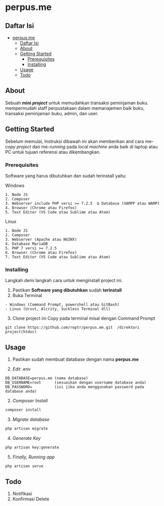 # perpus.me

## Daftar Isi

- [perpus.me](#perpusme)
  - [Daftar Isi](#daftar-isi)
  - [About <a name = "about"></a>](#about-)
  - [Getting Started <a name = "getting_started"></a>](#getting-started-)
    - [Prerequisites](#prerequisites)
    - [Installing](#installing)
  - [Usage <a name = "usage"></a>](#usage-)
  - [Todo <a name = "todo"></a>](#todo-)

## About <a name = "about"></a>
Sebuah **mini *project*** untuk memudahkan transaksi peminjaman buku. mempermudah staff perpustakaan dalam memanajemen baik buku, transaksi peminjaman buku, admin, dan user.

## Getting Started <a name = "getting_started"></a>
Sebelum memulai, Instruksi dibawah ini akan memberikan and cara me-*copy* *project* dan me-*running* pada *local machine* anda baik di laptop atau PC untuk tujuan referensi atau dikembangkan.

### Prerequisites
Software yang harus dibutuhkan dan sudah terinstall yaitu:

Windows
```
1. Node JS
2. Composer
3. Webserver include PHP versi >= 7.2.5  & Database (XAMPP atau WAMP)
4. Browser (Chrome atau Firefox)
5. Text Editor (VS Code atau Sublime atau Atom)
```

Linux
```
1. Node JS
2. Composer
3. Webserver (Apache atau NGINX)
4. Database MariaDB
5. PHP 7 versi >= 7.2.5
6. Browser (Chrome atau Firefox)
7. Text Editor (VS Code atau Sublime atau Atom)
```

### Installing
Langkah demi langkah cara untuk menginstall project ini.

1. Pastikan **Software yang dibutuhkan** sudah **terinstall**
2. Buka Terminal
```
- Windows (Command Prompt, powershell atau GitBash)
- Linux (Urxvt, Alcrity, Suckless Terminal dll)
```
3. Clone project ini
Copy pada terminal misal dengan  Command Prompt
```
git clone https://github.com/reptr/perpus.me.git  /direktori project(htdoc)
```

## Usage <a name = "usage"></a>
1. Pastikan sudah membuat database dengan nama **perpus.me**

2. *Edit* .env
```
DB_DATABASE=perpus.me (nama database)
DB_USERNAME=root      (sesuaikan dengan username database anda)
DB_PASSWORD=          (isi jika anda menggunakan password pada database anda)
```
2. *Composer Install*
```sh
composer install
```
3. *Migrate database*
```sh
php artisan migrate
```
4. *Generate Key*
```sh
php artisan key:generate
```
5. *Finally, Running app*
```sh
php artisan serve
```
## Todo <a name = "todo"></a>
1. Notifikasi
2. Konfirmasi Delete
